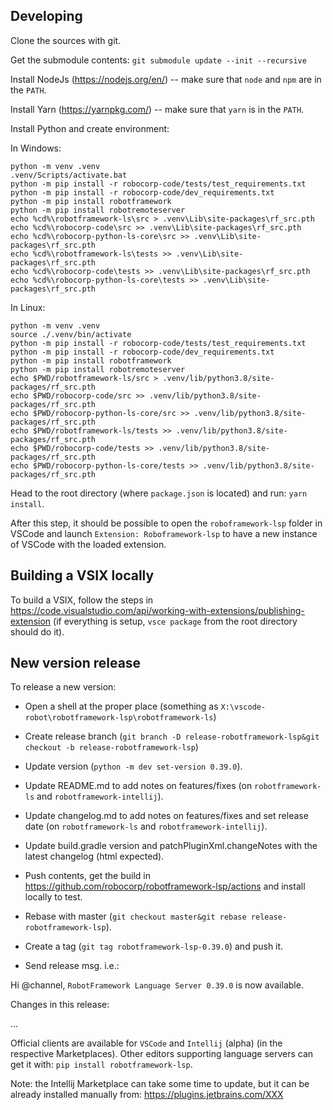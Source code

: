 
Developing
-----------

Clone the sources with git.

Get the submodule contents:
`git submodule update --init --recursive`

Install NodeJs (https://nodejs.org/en/) -- make sure that `node` and `npm` are in the `PATH`.

Install Yarn (https://yarnpkg.com/) -- make sure that `yarn` is in the `PATH`.

Install Python and create environment:

In Windows:

```
python -m venv .venv
.venv/Scripts/activate.bat
python -m pip install -r robocorp-code/tests/test_requirements.txt
python -m pip install -r robocorp-code/dev_requirements.txt
python -m pip install robotframework
python -m pip install robotremoteserver
echo %cd%\robotframework-ls\src > .venv\Lib\site-packages\rf_src.pth
echo %cd%\robocorp-code\src >> .venv\Lib\site-packages\rf_src.pth
echo %cd%\robocorp-python-ls-core\src >> .venv\Lib\site-packages\rf_src.pth
echo %cd%\robotframework-ls\tests >> .venv\Lib\site-packages\rf_src.pth
echo %cd%\robocorp-code\tests >> .venv\Lib\site-packages\rf_src.pth
echo %cd%\robocorp-python-ls-core\tests >> .venv\Lib\site-packages\rf_src.pth
```

In Linux:

```
python -m venv .venv
source ./.venv/bin/activate
python -m pip install -r robocorp-code/tests/test_requirements.txt
python -m pip install -r robocorp-code/dev_requirements.txt
python -m pip install robotframework
python -m pip install robotremoteserver
echo $PWD/robotframework-ls/src > .venv/lib/python3.8/site-packages/rf_src.pth
echo $PWD/robocorp-code/src >> .venv/lib/python3.8/site-packages/rf_src.pth
echo $PWD/robocorp-python-ls-core/src >> .venv/lib/python3.8/site-packages/rf_src.pth
echo $PWD/robotframework-ls/tests >> .venv/lib/python3.8/site-packages/rf_src.pth
echo $PWD/robocorp-code/tests >> .venv/lib/python3.8/site-packages/rf_src.pth
echo $PWD/robocorp-python-ls-core/tests >> .venv/lib/python3.8/site-packages/rf_src.pth
```

Head to the root directory (where `package.json` is located) and run: 
`yarn install`.



After this step, it should be possible to open the `roboframework-lsp` folder in VSCode and launch
`Extension: Roboframework-lsp` to have a new instance of VSCode with the loaded extension.


Building a VSIX locally
------------------------

To build a VSIX, follow the steps in https://code.visualstudio.com/api/working-with-extensions/publishing-extension
(if everything is setup, `vsce package` from the root directory should do it).

New version release
--------------------

To release a new version:

- Open a shell at the proper place (something as `X:\vscode-robot\robotframework-lsp\robotframework-ls`)

- Create release branch (`git branch -D release-robotframework-lsp&git checkout -b release-robotframework-lsp`)

- Update version (`python -m dev set-version 0.39.0`).

- Update README.md to add notes on features/fixes (on `robotframework-ls` and `robotframework-intellij`).

- Update changelog.md to add notes on features/fixes and set release date (on `robotframework-ls` and `robotframework-intellij`).

- Update build.gradle version and patchPluginXml.changeNotes with the latest changelog (html expected).

- Push contents, get the build in https://github.com/robocorp/robotframework-lsp/actions and install locally to test.

- Rebase with master (`git checkout master&git rebase release-robotframework-lsp`).

- Create a tag (`git tag robotframework-lsp-0.39.0`) and push it.

- Send release msg. i.e.:

Hi @channel, `RobotFramework Language Server 0.39.0` is now available.

Changes in this release:

...

Official clients are available for `VSCode` and `Intellij` (alpha) (in the respective Marketplaces).
Other editors supporting language servers can get it with: `pip install robotframework-lsp`.

Note: the Intellij Marketplace can take some time to update, but it can be already installed manually from: https://plugins.jetbrains.com/XXX
